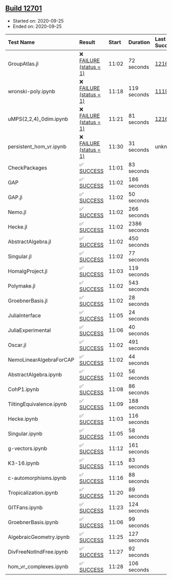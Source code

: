 ## [Build 12701](https://oscarci.mathematik.uni-kl.de/job/oscar/12701/)

* Started on: 2020-09-25
* Ended on: 2020-09-25

| Test Name    | Result | Start | Duration | Last Success | First Failure |
|:-------------|:-------|:------|:---------|:-------------|:--------------|
| GroupAtlas.jl | ❌ [FAILURE (status = 1)](https://oscarci.mathematik.uni-kl.de/job/oscar/12701/artifact/logs/build-12701/GroupAtlas.jl.log) | 11:02 | 72 seconds | [12167](https://oscarci.mathematik.uni-kl.de/job/oscar/12167/) | [12168](https://oscarci.mathematik.uni-kl.de/job/oscar/12168/) |
| wronski-poly.ipynb | ❌ [FAILURE (status = 1)](https://oscarci.mathematik.uni-kl.de/job/oscar/12701/artifact/logs/build-12701/wronski-poly.ipynb.log) | 11:18 | 119 seconds | [11192](https://oscarci.mathematik.uni-kl.de/job/oscar/11192/) | [11193](https://oscarci.mathematik.uni-kl.de/job/oscar/11193/) |
| uMPS(2,2,4)_0dim.ipynb | ❌ [FAILURE (status = 1)](https://oscarci.mathematik.uni-kl.de/job/oscar/12701/artifact/logs/build-12701/uMPS-2-2-4-_0dim.ipynb.log) | 11:21 | 81 seconds | [12167](https://oscarci.mathematik.uni-kl.de/job/oscar/12167/) | [12168](https://oscarci.mathematik.uni-kl.de/job/oscar/12168/) |
| persistent_hom_vr.ipynb | ❌ [FAILURE (status = 1)](https://oscarci.mathematik.uni-kl.de/job/oscar/12701/artifact/logs/build-12701/persistent_hom_vr.ipynb.log) | 11:30 | 31 seconds | unknown | unknown |
| CheckPackages | ✅ [SUCCESS](https://oscarci.mathematik.uni-kl.de/job/oscar/12701/artifact/logs/build-12701/CheckPackages.log) | 11:01 | 83 seconds |  |  |
| GAP | ✅ [SUCCESS](https://oscarci.mathematik.uni-kl.de/job/oscar/12701/artifact/logs/build-12701/GAP.log) | 11:02 | 186 seconds |  |  |
| GAP.jl | ✅ [SUCCESS](https://oscarci.mathematik.uni-kl.de/job/oscar/12701/artifact/logs/build-12701/GAP.jl.log) | 11:02 | 50 seconds |  |  |
| Nemo.jl | ✅ [SUCCESS](https://oscarci.mathematik.uni-kl.de/job/oscar/12701/artifact/logs/build-12701/Nemo.jl.log) | 11:02 | 266 seconds |  |  |
| Hecke.jl | ✅ [SUCCESS](https://oscarci.mathematik.uni-kl.de/job/oscar/12701/artifact/logs/build-12701/Hecke.jl.log) | 11:02 | 2386 seconds |  |  |
| AbstractAlgebra.jl | ✅ [SUCCESS](https://oscarci.mathematik.uni-kl.de/job/oscar/12701/artifact/logs/build-12701/AbstractAlgebra.jl.log) | 11:02 | 450 seconds |  |  |
| Singular.jl | ✅ [SUCCESS](https://oscarci.mathematik.uni-kl.de/job/oscar/12701/artifact/logs/build-12701/Singular.jl.log) | 11:02 | 77 seconds |  |  |
| HomalgProject.jl | ✅ [SUCCESS](https://oscarci.mathematik.uni-kl.de/job/oscar/12701/artifact/logs/build-12701/HomalgProject.jl.log) | 11:03 | 119 seconds |  |  |
| Polymake.jl | ✅ [SUCCESS](https://oscarci.mathematik.uni-kl.de/job/oscar/12701/artifact/logs/build-12701/Polymake.jl.log) | 11:02 | 543 seconds |  |  |
| GroebnerBasis.jl | ✅ [SUCCESS](https://oscarci.mathematik.uni-kl.de/job/oscar/12701/artifact/logs/build-12701/GroebnerBasis.jl.log) | 11:02 | 28 seconds |  |  |
| JuliaInterface | ✅ [SUCCESS](https://oscarci.mathematik.uni-kl.de/job/oscar/12701/artifact/logs/build-12701/JuliaInterface.log) | 11:05 | 24 seconds |  |  |
| JuliaExperimental | ✅ [SUCCESS](https://oscarci.mathematik.uni-kl.de/job/oscar/12701/artifact/logs/build-12701/JuliaExperimental.log) | 11:06 | 40 seconds |  |  |
| Oscar.jl | ✅ [SUCCESS](https://oscarci.mathematik.uni-kl.de/job/oscar/12701/artifact/logs/build-12701/Oscar.jl.log) | 11:02 | 491 seconds |  |  |
| NemoLinearAlgebraForCAP | ✅ [SUCCESS](https://oscarci.mathematik.uni-kl.de/job/oscar/12701/artifact/logs/build-12701/NemoLinearAlgebraForCAP.log) | 11:02 | 44 seconds |  |  |
| AbstractAlgebra.ipynb | ✅ [SUCCESS](https://oscarci.mathematik.uni-kl.de/job/oscar/12701/artifact/logs/build-12701/AbstractAlgebra.ipynb.log) | 11:02 | 56 seconds |  |  |
| CohP1.ipynb | ✅ [SUCCESS](https://oscarci.mathematik.uni-kl.de/job/oscar/12701/artifact/logs/build-12701/CohP1.ipynb.log) | 11:08 | 86 seconds |  |  |
| TiltingEquivalence.ipynb | ✅ [SUCCESS](https://oscarci.mathematik.uni-kl.de/job/oscar/12701/artifact/logs/build-12701/TiltingEquivalence.ipynb.log) | 11:09 | 188 seconds |  |  |
| Hecke.ipynb | ✅ [SUCCESS](https://oscarci.mathematik.uni-kl.de/job/oscar/12701/artifact/logs/build-12701/Hecke.ipynb.log) | 11:03 | 116 seconds |  |  |
| Singular.ipynb | ✅ [SUCCESS](https://oscarci.mathematik.uni-kl.de/job/oscar/12701/artifact/logs/build-12701/Singular.ipynb.log) | 11:05 | 58 seconds |  |  |
| g-vectors.ipynb | ✅ [SUCCESS](https://oscarci.mathematik.uni-kl.de/job/oscar/12701/artifact/logs/build-12701/g-vectors.ipynb.log) | 11:12 | 161 seconds |  |  |
| K3-16.ipynb | ✅ [SUCCESS](https://oscarci.mathematik.uni-kl.de/job/oscar/12701/artifact/logs/build-12701/K3-16.ipynb.log) | 11:15 | 83 seconds |  |  |
| c-automorphisms.ipynb | ✅ [SUCCESS](https://oscarci.mathematik.uni-kl.de/job/oscar/12701/artifact/logs/build-12701/c-automorphisms.ipynb.log) | 11:16 | 88 seconds |  |  |
| Tropicalization.ipynb | ✅ [SUCCESS](https://oscarci.mathematik.uni-kl.de/job/oscar/12701/artifact/logs/build-12701/Tropicalization.ipynb.log) | 11:20 | 89 seconds |  |  |
| GITFans.ipynb | ✅ [SUCCESS](https://oscarci.mathematik.uni-kl.de/job/oscar/12701/artifact/logs/build-12701/GITFans.ipynb.log) | 11:23 | 124 seconds |  |  |
| GroebnerBasis.ipynb | ✅ [SUCCESS](https://oscarci.mathematik.uni-kl.de/job/oscar/12701/artifact/logs/build-12701/GroebnerBasis.ipynb.log) | 11:06 | 99 seconds |  |  |
| AlgebraicGeometry.ipynb | ✅ [SUCCESS](https://oscarci.mathematik.uni-kl.de/job/oscar/12701/artifact/logs/build-12701/AlgebraicGeometry.ipynb.log) | 11:25 | 127 seconds |  |  |
| DivFreeNotIndFree.ipynb | ✅ [SUCCESS](https://oscarci.mathematik.uni-kl.de/job/oscar/12701/artifact/logs/build-12701/DivFreeNotIndFree.ipynb.log) | 11:27 | 92 seconds |  |  |
| hom_vr_complexes.ipynb | ✅ [SUCCESS](https://oscarci.mathematik.uni-kl.de/job/oscar/12701/artifact/logs/build-12701/hom_vr_complexes.ipynb.log) | 11:28 | 106 seconds |  |  |

